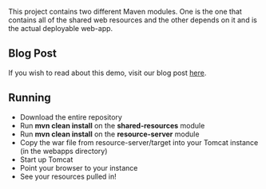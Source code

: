 This project contains two different Maven modules.  One is the one that contains all of the shared web resources and the other depends on it and is the actual deployable web-app.

## Blog Post
If you wish to read about this demo, visit our blog post [here](http://nerdwin15.com/2013/04/sharing-web-resources-using-maven/).

## Running
-  Download the entire repository
-  Run **mvn clean install** on the **shared-resources** module
-  Run **mvn clean install** on the **resource-server** module
-  Copy the war file from resource-server/target into your Tomcat instance (in the webapps directory)
-  Start up Tomcat
-  Point your browser to your instance
-  See your resources pulled in!
